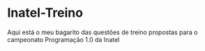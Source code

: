 # Inatel-Treino
Aqui está o meu bagarito das questões de treino propostas para o campeonato Programação 1.0 da Inatel
